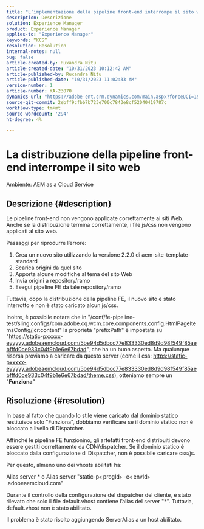 ```yaml
---
title: "L’implementazione della pipeline front-end interrompe il sito web"
description: Descrizione
solution: Experience Manager
product: Experience Manager
applies-to: "Experience Manager"
keywords: “KCS”
resolution: Resolution
internal-notes: null
bug: false
article-created-by: Ruxandra Nitu
article-created-date: "10/31/2023 10:12:42 AM"
article-published-by: Ruxandra Nitu
article-published-date: "10/31/2023 11:02:33 AM"
version-number: 1
article-number: KA-23070
dynamics-url: "https://adobe-ent.crm.dynamics.com/main.aspx?forceUCI=1&pagetype=entityrecord&etn=knowledgearticle&id=898f5e04-d677-ee11-8179-6045bd0061cb"
source-git-commit: 2ebff9cfbb7b723e700c7843e8cf52040419787c
workflow-type: tm+mt
source-wordcount: '294'
ht-degree: 4%

---
```


# La distribuzione della pipeline front-end interrompe il sito web


Ambiente:
AEM as a Cloud Service

## Descrizione {#description}


Le pipeline front-end non vengono applicate correttamente ai siti Web. Anche se la distribuzione termina correttamente, i file js/css non vengono applicati al sito web.

Passaggi per riprodurre l’errore:

1. Crea un nuovo sito utilizzando la versione 2.2.0 di aem-site-template-standard
2. Scarica origini da quel sito
3. Apporta alcune modifiche al tema del sito Web
4. Invia origini a repository/ramo
5. Esegui pipeline FE da tale repository/ramo


Tuttavia, dopo la distribuzione della pipeline FE, il nuovo sito è stato interrotto e non è stato caricato alcun js/css.

Inoltre, è possibile notare che in &quot;/conf/fe-pipeline-test/sling:configs/com.adobe.cq.wcm.core.components.config.HtmlPageItemsConfig/jcr:content&quot; la proprietà &quot;prefixPath&quot; è impostata su &quot;https://static-pxxxxx-eyyyyy.adobeaemcloud.com/5be94d5dbcc77e833330ed8d9d98f549f85aebfffd0ce933c04f9b1e6e67bdad&quot;, che ha un buon aspetto. Ma qualunque risorsa proviamo a caricare da questo server (come il css: https://static-pxxxxx-eyyyyy.adobeaemcloud.com/5be94d5dbcc77e833330ed8d9d98f549f85aebfffd0ce933c04f9b1e6e67bdad/theme.css), otteniamo sempre un &quot;<b>Funziona</b>&quot;


## Risoluzione {#resolution}


In base al fatto che quando lo stile viene caricato dal dominio statico restituisce solo &quot;Funziona&quot;, dobbiamo verificare se il dominio statico non è bloccato a livello di Dispatcher.

Affinché le pipeline FE funzionino, gli artefatti front-end distribuiti devono essere gestiti correttamente da CDN/dispatcher.
Se il dominio statico è bloccato dalla configurazione di Dispatcher, non è possibile caricare css/js.

Per questo, almeno uno dei vhosts abilitati ha:

Alias server \* o Alias server &quot;static-p`<` progId`>` -e`<` envId`>` .adobeaemcloud.com&quot;

Durante il controllo della configurazione del dispatcher del cliente, è stato rilevato che solo il file default.vhost contiene l’alias del server &quot;\*&quot;. Tuttavia, default.vhost non è stato abilitato.

Il problema è stato risolto aggiungendo ServerAlias a un host abilitato.
